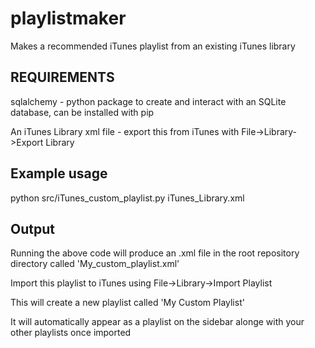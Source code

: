 # playlistmaker
Makes a recommended iTunes playlist from an existing iTunes library 

## REQUIREMENTS
sqlalchemy - python package to create and interact with an SQLite database, can be installed with pip

An iTunes Library xml file - export this from iTunes with File->Library->Export Library

## Example usage
python src/iTunes_custom_playlist.py iTunes_Library.xml

## Output
Running the above code will produce an .xml file in the root repository directory called 'My_custom_playlist.xml'

Import this playlist to iTunes using File->Library->Import Playlist

This will create a new playlist called 'My Custom Playlist'

It will automatically appear as a playlist on the sidebar alonge with your other playlists once imported